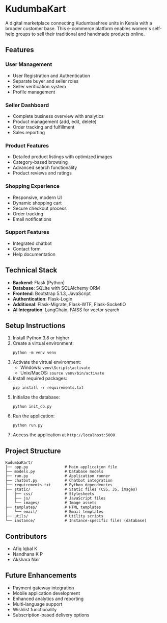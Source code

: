 # KudumbaKart

A digital marketplace connecting Kudumbashree units in Kerala with a broader customer base. This e-commerce platform enables women's self-help groups to sell their traditional and handmade products online.

## Features

### User Management
- User Registration and Authentication
- Separate buyer and seller roles
- Seller verification system
- Profile management

### Seller Dashboard
- Complete business overview with analytics
- Product management (add, edit, delete)
- Order tracking and fulfillment
- Sales reporting

### Product Features
- Detailed product listings with optimized images
- Category-based browsing
- Advanced search functionality
- Product reviews and ratings

### Shopping Experience
- Responsive, modern UI
- Dynamic shopping cart
- Secure checkout process
- Order tracking
- Email notifications

### Support Features
- Integrated chatbot
- Contact form
- Help documentation

## Technical Stack

- **Backend**: Flask (Python)
- **Database**: SQLite with SQLAlchemy ORM
- **Frontend**: Bootstrap 5.1.3, JavaScript
- **Authentication**: Flask-Login
- **Additional**: Flask-Migrate, Flask-WTF, Flask-SocketIO
- **AI Integration**: LangChain, FAISS for vector search

## Setup Instructions

1. Install Python 3.8 or higher
2. Create a virtual environment:
   ```
   python -m venv venv
   ```
3. Activate the virtual environment:
   - Windows: `venv\Scripts\activate`
   - Unix/MacOS: `source venv/bin/activate`
4. Install required packages:
   ```
   pip install -r requirements.txt
   ```
5. Initialize the database:
   ```
   python init_db.py
   ```
6. Run the application:
   ```
   python run.py
   ```
7. Access the application at `http://localhost:5000`

## Project Structure

```
KudumbaKart/
├── app.py                # Main application file
├── models.py             # Database models
├── run.py                # Application runner
├── chatbot.py            # Chatbot integration
├── requirements.txt      # Python dependencies
├── static/               # Static files (CSS, JS, images)
│   ├── css/              # Stylesheets
│   ├── js/               # JavaScript files
│   └── images/           # Image assets
├── templates/            # HTML templates
│   └── email/            # Email templates
├── utils/                # Utility scripts
└── instance/             # Instance-specific files (database)
```

## Contributors

- Afiq Iqbal K
- Nandhana K P
- Akshara Nair

## Future Enhancements

- Payment gateway integration
- Mobile application development
- Enhanced analytics and reporting
- Multi-language support
- Wishlist functionality
- Subscription-based delivery options
